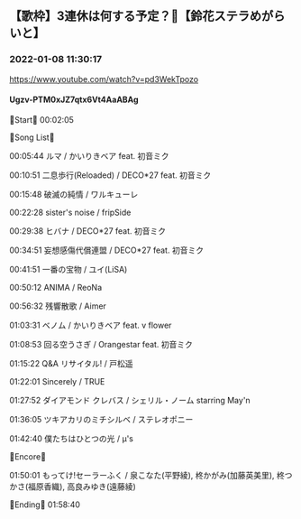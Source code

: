 ## 【歌枠】3連休は何する予定？👀【鈴花ステラめがらいと】
### 2022-01-08 11:30:17
https://www.youtube.com/watch?v=pd3WekTpozo
#### Ugzv-PTM0xJZ7qtx6Vt4AaABAg
🔔Start🔔 00:02:05



🔔Song List🔔

00:05:44 ルマ / かいりきベア feat. 初音ミク

00:10:51 二息歩行(Reloaded) / DECO*27 feat. 初音ミク

00:15:48 破滅の純情 / ワルキューレ

00:22:28 sister's noise / fripSide

00:29:38 ヒバナ / DECO*27 feat. 初音ミク

00:34:51 妄想感傷代償連盟 / DECO*27 feat. 初音ミク

00:41:51 一番の宝物 / ユイ(LiSA)

00:50:12 ANIMA / ReoNa

00:56:32 残響散歌 / Aimer

01:03:31 ベノム / かいりきベア feat. v flower

01:08:53 回る空うさぎ / Orangestar feat. 初音ミク

01:15:22 Q&A リサイタル! / 戸松遥

01:22:01 Sincerely / TRUE

01:27:52 ダイアモンド クレバス / シェリル・ノーム starring May'n

01:36:05 ツキアカリのミチシルベ / ステレオポニー

01:42:40 僕たちはひとつの光 / μ's



🔔Encore🔔

01:50:01 もってけ!セーラーふく / 泉こなた(平野綾), 柊かがみ(加藤英美里), 柊つかさ(福原香織), 高良みゆき(遠藤綾)



🔔Ending🔔 01:58:40

